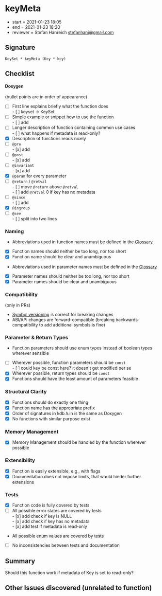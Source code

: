 # keyMeta

- start = 2021-01-23 18:05
- end = 2021-01-23 18:20
- reviewer = Stefan Hanreich <stefanhani@gmail.com>

## Signature

`KeySet * keyMeta (Key * key)`

## Checklist

#### Doxygen

(bullet points are in order of appearance)

- [ ] First line explains briefly what the function does  
       - [ ] keyset -> KeySet
- [ ] Simple example or snippet how to use the function  
       - [ ] add
- [ ] Longer description of function containing common use cases  
       - [ ] what happens if metadata is read-only?
- [x] Description of functions reads nicely
- [ ] `@pre`  
       - [x] add
- [ ] `@post`  
       - [x] add
- [ ] `@invariant`  
       - [x] add
- [x] `@param` for every parameter
- [ ] `@return` / `@retval`  
       - [ ] move `@return` above `@retval`  
       - [ ] add `@retval` 0 if key has no metadata
- [ ] `@since`  
       - [ ] add
- [x] `@ingroup`
- [ ] `@see`  
       - [ ] split into two lines

### Naming

- Abbreviations used in function names must be defined in the
  [Glossary](/doc/help/elektra-glossary.md)
- [x] Function names should neither be too long, nor too short
- [x] Function name should be clear and unambiguous
- Abbreviations used in parameter names must be defined in the
  [Glossary](/doc/help/elektra-glossary.md)
- [x] Parameter names should neither be too long, nor too short
- [x] Parameter names should be clear and unambiguous

### Compatibility

(only in PRs)

- [Symbol versioning](/doc/dev/symbol-versioning.md)
  is correct for breaking changes
- ABI/API changes are forward-compatible (breaking backwards-compatibility
  to add additional symbols is fine)

### Parameter & Return Types

- Function parameters should use enum types instead of boolean types
  wherever sensible
- [ ] Wherever possible, function parameters should be `const`  
       - [ ] could key be const here? it doesn't get modified per se
- [x] Wherever possible, return types should be `const`
- [x] Functions should have the least amount of parameters feasible

### Structural Clarity

- [x] Functions should do exactly one thing
- [x] Function name has the appropriate prefix
- [x] Order of signatures in kdb.h.in is the same as Doxygen
- [x] No functions with similar purpose exist

### Memory Management

- [x] Memory Management should be handled by the function wherever possible

### Extensibility

- [x] Function is easily extensible, e.g., with flags
- [x] Documentation does not impose limits, that would hinder further extensions

### Tests

- [x] Function code is fully covered by tests
- [ ] All possible error states are covered by tests  
       - [x] add check if key is NULL  
       - [x] add check if key has no metadata  
       - [x] add test if metadata is read-only
- All possible enum values are covered by tests
- [ ] No inconsistencies between tests and documentation

## Summary

Should this function work if metadata of Key is set to read-only?

## Other Issues discovered (unrelated to function)
